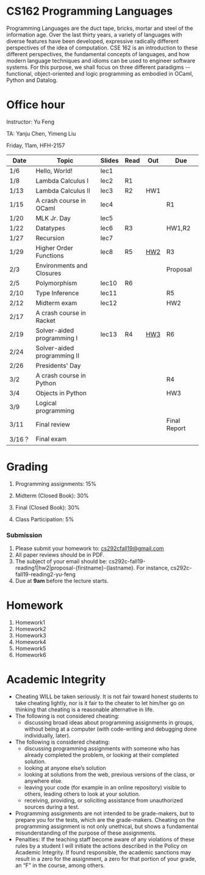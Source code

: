 # CS162 Programming Languages

Programming Languages are the duct tape, bricks, mortar and steel of the information age. Over the last thirty years, a variety of languages with diverse features have been developed, expressive radically different perspectives of the idea of computation. CSE 162 is an introduction to these different perspectives, the fundamental concepts of languages, and how modern language techniques and idioms can be used to engineer software systems. For this purpose, we shall focus on three different paradigms -- functional, object-oriented and logic programming as embodied in OCaml, Python and Datalog.

# Office hour
Instructor: Yu Feng

TA: Yanju Chen, Yimeng Liu

Friday, 11am, HFH-2157

| Date  | Topic                                         | Slides | Read | Out | Due |
|-------|-----------------------------------------------|--------|------|-----|-----|
| 1/6  | Hello, World!                                  |  lec1     |      |     |     |
| 1/8  | Lambda Calculus I          |  lec2      |  R1    |     |     |
| 1/13  | Lambda Calculus II             |  lec3      |  R2    | HW1    |     |
| 1/15  | A crash course in OCaml       |  lec4     |      |     | R1    |
| 1/20 | MLK Jr. Day                    |  lec5    |      |     |     |
| 1/22 | Datatypes                           |  lec6      |   R3   |     |  HW1,R2   |
| 1/27 | Recursion                           |  lec7     |      |     |     |
| 1/29 | Higher Order Functions              | lec8        |   R5   |  [HW2](hw2/HW2.md)   |  R3   |
| 2/3 | Environments and Closures                            |        |      |     | Proposal    |
| 2/5 | Polymorphism                         | lec10       |   R6   |     |     |
| 2/10  | Type Inference   | lec11        |      |     |   R5  |
| 2/12  | Midterm exam | lec12       |      |     |  HW2   |
| 2/17 | A crash course in Racket                          |        |      |     |     |
| 2/19 | Solver-aided programming I                        | lec13      |  R4     | [HW3](hw3/HW3.md)    |  R6   |
| 2/24 | Solver-aided programming II                 |        |      |     |     |
| 2/26 | Presidents' Day               |        |      |     |     |
| 3/2 | A crash course in Python        |        |      |     | R4   |
| 3/4 | Objects in Python                            |        |      |     |  HW3   |
| 3/9  | Logical programming         |        |      |     |     |
| 3/11  | Final review                               |        |      |     |  Final Report  |
| 3/16？  | Final exam                               |        |      |     |    |

# Grading

1. Programming assignments: 15%
 
2. Midterm (Closed Book): 30%
     
3. Final (Closed Book): 30%
  
4. Class Participation: 5%

### Submission
1. Please submit your homework to: cs292cfall19@gmail.com
2. All paper reviews should be in PDF.
3. The subject of your email should be: cs292c-fall19-reading1|hw2|proposal-{firstname}-{lastname}.
For instance, cs292c-fall19-reading2-yu-feng
4. Due at **9am** before the lecture starts.


# Homework

1. Homework1
2. Homework2
3. Homework3
4. Homework4
5. Homework5
6. Homework6

# Academic Integrity
- Cheating WILL be taken seriously. It is not fair toward honest students to take cheating lightly, nor is it fair to the cheater to let him/her go on thinking that cheating is a reasonable alternative in life.
- The following is not considered cheating:
   - discussing broad ideas about programming assignments in groups, without being at a computer (with code-writing and debugging done individually, later).
- The following is considered cheating:
   - discussing programming assignments with someone who has already completed the problem, or looking at their completed solution.
   - looking at anyone else’s solution
   - looking at solutions from the web, previous versions of the class, or anywhere else.
   - leaving your code (for example in an online repository) visible to others, leading others to look at your solution.
   - receiving, providing, or soliciting assistance from unauthorized sources during a test.
- Programming assignments are not intended to be grade-makers, but to prepare you for the tests, which are the grade-makers. Cheating on the programming assignment is not only unethical, but shows a fundamental misunderstanding of the purpose of these assignments.
- Penalties: If the teaching staff become aware of any violations of these rules by a student I will initiate the actions described in the Policy on Academic Integrity. If found responsible, the academic sanctions may result in a zero for the assignment, a zero for that portion of your grade, an “F” in the course, among others.

